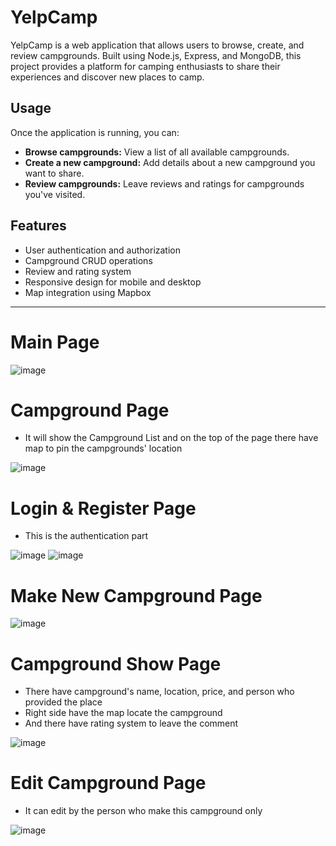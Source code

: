# YelpCamp

YelpCamp is a web application that allows users to browse, create, and review campgrounds. Built using Node.js, Express, and MongoDB, this project provides a platform for camping enthusiasts to share their experiences and discover new places to camp.

## Usage

Once the application is running, you can:

- **Browse campgrounds:** View a list of all available campgrounds.
- **Create a new campground:** Add details about a new campground you want to share.
- **Review campgrounds:** Leave reviews and ratings for campgrounds you've visited.


## Features

- User authentication and authorization
- Campground CRUD operations
- Review and rating system
- Responsive design for mobile and desktop
- Map integration using Mapbox
---

# Main Page
![image](https://github.com/user-attachments/assets/e7022f2d-7fd2-45b9-9713-b0f058e1174d)

# Campground Page
- It will show the Campground List and on the top of the page there have map to pin the campgrounds' location

![image](https://github.com/user-attachments/assets/e1daa3e2-f6d5-4813-8a7a-3e96aff81603)

# Login & Register Page
- This is the authentication part

![image](https://github.com/user-attachments/assets/12f03e07-d400-430b-a2d3-e4f97cb9a213)
![image](https://github.com/user-attachments/assets/ee3f814a-b2ef-4bfa-9950-5af66aa5ab1d)

# Make New Campground Page
![image](https://github.com/user-attachments/assets/17b41f9b-c6da-4b7f-bd63-ab0db5521421)

# Campground Show Page
- There have campground's name, location, price, and person who provided the place
- Right side have the map locate the campground
- And there have rating system to leave the comment

![image](https://github.com/user-attachments/assets/0be1e814-50ae-4cef-9b39-d596cf57c65d)

# Edit Campground Page
- It can edit by the person who make this campground only

![image](https://github.com/user-attachments/assets/17b91567-57d9-4581-b502-790da45abdfb)





